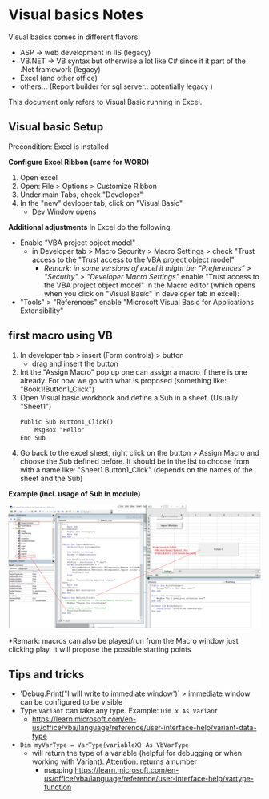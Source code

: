 # Visual basics Notes

Visual basics comes in different flavors: 
- ASP -> web development in IIS (legacy)
- VB.NET -> VB syntax but otherwise a lot like C# since it it part of the .Net framework (legacy)
- Excel (and other office)
- others... (Report builder for sql server.. potentially legacy )

This document only refers to Visual Basic running in Excel. 

## Visual basic Setup

Precondition: Excel is installed

**Configure Excel Ribbon (same for WORD)**
1. Open excel
2. Open: File > Options > Customize Ribbon
3. Under main Tabs, check "Developer"
4. In the "new" devloper tab, click on "Visual Basic"
    - Dev Window opens

**Additional adjustments**
In Excel do the following: 
- Enable "VBA project object model"
    - in Developer tab > Macro Security > Macro Settings > check "Trust access to the "Trust access to the VBA project object model"
        -  *Remark: in some versions of excel it might be: "Preferences" > "Security" > "Developer Macro Settings"*
enable "Trust access to the VBA project object model"
In the Macro editor (which opens when you click on "Visual Basic" in developer tab in excel): 
- "Tools" > "References" enable "Microsoft Visual Basic for Applications Extensibility"

## first macro using VB
1. In developer tab > insert (Form controls) > button
    - drag and insert the button
2. Int the "Assign Macro" pop up one can assign a macro if there is one already. For now we go with what is proposed (something like: "Book1!Button1_Click")
3. Open Visual basic workbook and define a Sub in a sheet. (Usually "Sheet1")
    ```
    Public Sub Button1_Click()
        MsgBox "Hello"
    End Sub
    ```
4. Go back to the excel sheet, right click on the button > Assign Macro and choose the Sub defined before. It should be in the list to choose from with a name like: "Sheet1.Button1_Click" (depends on the names of the sheet and the Sub)


**Example (incl. usage of Sub in module)**

![VB example](VbInExcel.png)


*Remark: macros can also be played/run from the Macro window just clicking play. It will propose the possible starting points


## Tips and tricks
- 'Debug.Print("I will write to immediate window')` > immediate window can be configured to be visible
- Type `Variant` can take any type. Example: `Dim x As Variant`
    - https://learn.microsoft.com/en-us/office/vba/language/reference/user-interface-help/variant-data-type
- `Dim myVarType = VarType(variableX) As VbVarType`
    - will return the type of a variable (helpful for debugging or when working with Variant). Attention: returns a number
        - mapping https://learn.microsoft.com/en-us/office/vba/language/reference/user-interface-help/vartype-function